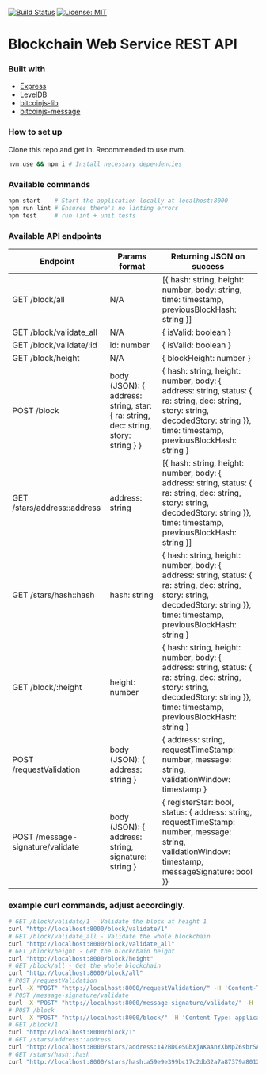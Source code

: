 [![Build Status](https://travis-ci.org/yhagio/blockchain_rest_api.svg?branch=master)](https://travis-ci.org/yhagio/blockchain_rest_api)
[![License: MIT](https://img.shields.io/badge/License-MIT-green.svg)](https://github.com/yhagio/blockchain_rest_api/blob/master/LICENSE)

# Blockchain Web Service REST API

### Built with

- [Express](https://github.com/expressjs/express)
- [LevelDB](https://github.com/Level/level)
- [bitcoinjs-lib](https://github.com/bitcoinjs/bitcoinjs-lib)
- [bitcoinjs-message](https://github.com/bitcoinjs/bitcoinjs-message)

### How to set up

Clone this repo and get in.
Recommended to use nvm.

```bash
nvm use && npm i # Install necessary dependencies
```

### Available commands

```bash
npm start    # Start the application locally at localhost:8000
npm run lint # Ensures there's no linting errors
npm test     # run lint + unit tests
```

### Available API endpoints

| Endpoint                | Params format                 | Returning JSON on success                                                                    |
| ----------------------- | ----------------------------- | -------------------------------------------------------------------------------------------- |
| GET /block/all          | N/A                           | [{ hash: string, height: number, body: string, time: timestamp, previousBlockHash: string }] |
| GET /block/validate_all | N/A                           | { isValid: boolean }                                                                         |
| GET /block/validate/:id | id: number                    | { isValid: boolean }                                                                         |
| GET /block/height       | N/A                           | { blockHeight: number }                                                                      |
| POST /block             | body (JSON): { address: string, star: { ra: string, dec: string, story: string } } | { hash: string, height: number, body: { address: string, status: { ra: string, dec: string, story: string, decodedStory: string }}, time: timestamp, previousBlockHash: string }   |
| GET /stars/address::address          | address: string                    | [{ hash: string, height: number, body: { address: string, status: { ra: string, dec: string, story: string, decodedStory: string }}, time: timestamp, previousBlockHash: string }]   |
| GET /stars/hash::hash          | hash: string                    | { hash: string, height: number, body: { address: string, status: { ra: string, dec: string, story: string, decodedStory: string }}, time: timestamp, previousBlockHash: string }   |
| GET /block/:height          | height: number                    | { hash: string, height: number, body: { address: string, status: { ra: string, dec: string, story: string, decodedStory: string }}, time: timestamp, previousBlockHash: string }   |
| POST /requestValidation          | body (JSON): { address: string }                    | { address: string, requestTimeStamp: number, message: string, validationWindow: timestamp }   |
| POST /message-signature/validate          | body (JSON): { address: string, signature: string }                    | { registerStar: bool, status: { address: string, requestTimeStamp: number, message: string, validationWindow: timestamp, messageSignature: bool }}   |

### example curl commands, adjust accordingly.

```bash
# GET /block/validate/1 - Validate the block at height 1
curl "http://localhost:8000/block/validate/1"
# GET /block/validate_all - Validate the whole blockchain
curl "http://localhost:8000/block/validate_all"
# GET /block/height - Get the blockchain height
curl "http://localhost:8000/block/height"
# GET /block/all - Get the whole blockchain
curl "http://localhost:8000/block/all"
# POST /requestValidation
curl -X "POST" "http://localhost:8000/requestValidation/" -H 'Content-Type: application/json; charset=utf-8' -d $'{"address":"142BDCeSGbXjWKaAnYXbMpZ6sbrSAo3DpZ"}'
# POST /message-signature/validate
curl -X "POST" "http://localhost:8000/message-signature/validate/" -H 'Content-Type: application/json; charset=utf-8' -d $'{"address":"142BDCeSGbXjWKaAnYXbMpZ6sbrSAo3DpZ", "signature": "H6ZrGrF0Y4rMGBMRT2+hHWGbThTIyhBS0dNKQRov9Yg6GgXcHxtO9GJN4nwD2yNXpnXHTWU9i+qdw5vpsooryLU="}'
# POST /block
curl -X "POST" "http://localhost:8000/block/" -H 'Content-Type: application/json; charset=utf-8' -d $'{"address":"142BDCeSGbXjWKaAnYXbMpZ6sbrSAo3DpZ", "star": { "dec": "-26° 29 24.9", "ra": "16h 29m 1.0s", "story": "Found star using https://www.google.com/sky/"}}'
# GET /block/1
curl "http://localhost:8000/block/1"
# GET /stars/address::address
curl "http://localhost:8000/stars/address:142BDCeSGbXjWKaAnYXbMpZ6sbrSAo3DpZ"
# GET /stars/hash::hash
curl "http://localhost:8000/stars/hash:a59e9e399bc17c2db32a7a87379a8012f2c8e08dd661d7c0a6a4845d4f3ffb9f"
```
